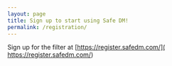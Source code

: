 ```yaml
---
layout: page
title: Sign up to start using Safe DM! 
permalink: /registration/
---
```



Sign up for the filter at
[https://register.safedm.com/](
https://register.safedm.com/)